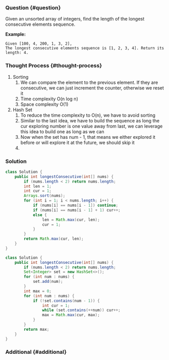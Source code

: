 ### Question {#question}

Given an unsorted array of integers, find the length of the longest consecutive elements sequence.

**Example:**

```
Given [100, 4, 200, 1, 3, 2],
The longest consecutive elements sequence is [1, 2, 3, 4]. Return its length: 4.
```

### Thought Process {#thought-process}

1. Sorting
   1. We can compare the element to the previous element. If they are consecutive, we can just increment the counter, otherwise we reset it
   2. Time complexity O\(n log n\)
   3. Space complexity O\(1\)
2. Hash Set
   1. To reduce the time complexity to O\(n\), we have to avoid sorting
   2. Similar to the last idea, we have to build the sequence as long the cur exploring number is one value away from last, we can leverage this idea to build one as long as we can
   3. Now when the set has num - 1, that means we either explored it before or will explore it at the future, we should skip it
   4. 

### Solution

```java
class Solution {
    public int longestConsecutive(int[] nums) {
        if (nums.length < 2) return nums.length;
        int len = 1;
        int cur = 1;
        Arrays.sort(nums);
        for (int i = 1; i < nums.length; i++) {
            if (nums[i] == nums[i - 1]) continue;
            if (nums[i] == nums[i - 1] + 1) cur++;
            else {
                len = Math.max(cur, len);
                cur = 1;
            }
        }
        return Math.max(cur, len);
    }
}
```

```java
class Solution {
    public int longestConsecutive(int[] nums) {
        if (nums.length < 2) return nums.length;
        Set<Integer> set = new HashSet<>();
        for (int num : nums) {
            set.add(num);
        }
        int max = 0;
        for (int num : nums) {
            if (!set.contains(num - 1)) {
                int cur = 1;
                while (set.contains(++num)) cur++;
                max = Math.max(cur, max);
            }
        }
        return max;
    }
}
```

### Additional {#additional}



